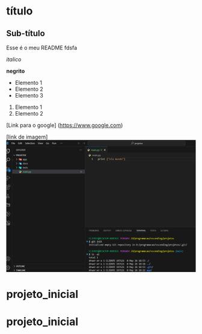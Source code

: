 # título 

## Sub-título

Esse é o meu README fdsfa

*italico*

**negrito**

- Elemento 1
- Elemento 2
- Elemento 3

1) Elemento 1
2) Elemento 2

[Link para o google] (https://www.google.com)

[link de imagem] ![alt text](img\image.png) 







# projeto_inicial
# projeto_inicial
